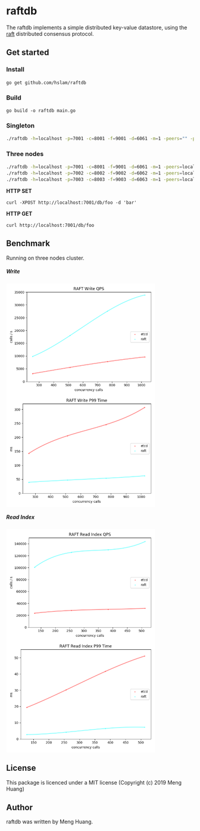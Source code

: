 # raftdb
The raftdb implements a simple distributed key-value datastore, using the [raft](https://github.com/hslam/raft  "raft") distributed consensus protocol.

## Get started

### Install
```
go get github.com/hslam/raftdb
```

### Build
```
go build -o raftdb main.go
```

### Singleton
```sh
./raftdb -h=localhost -p=7001 -c=8001 -f=9001 -d=6061 -m=1 -peers="" -path=./raftdb.1
```
### Three nodes
```sh
./raftdb -h=localhost -p=7001 -c=8001 -f=9001 -d=6061 -m=1 -peers=localhost:9001,localhost:9002,localhost:9003 -path=./raftdb.1
./raftdb -h=localhost -p=7002 -c=8002 -f=9002 -d=6062 -m=1 -peers=localhost:9001,localhost:9002,localhost:9003 -path=./raftdb.2
./raftdb -h=localhost -p=7003 -c=8003 -f=9003 -d=6063 -m=1 -peers=localhost:9001,localhost:9002,localhost:9003 -path=./raftdb.3
```
**HTTP SET**
```
curl -XPOST http://localhost:7001/db/foo -d 'bar'
```
**HTTP GET**
```
curl http://localhost:7001/db/foo
```

## Benchmark
Running on three nodes cluster.
##### Write

<img src="https://raw.githubusercontent.com/hslam/raft-benchmark/master/raft-write-qps.png" width = "400" height = "300" alt="write-qps" align=center><img src="https://raw.githubusercontent.com/hslam/raft-benchmark/master/raft-write-p99.png" width = "400" height = "300" alt="write-p99" align=center>

##### Read Index

<img src="https://raw.githubusercontent.com/hslam/raft-benchmark/master/raft-read-qps.png" width = "400" height = "300" alt="read-qps" align=center><img src="https://raw.githubusercontent.com/hslam/raft-benchmark/master/raft-read-p99.png" width = "400" height = "300" alt="read-p99" align=center>


## License
This package is licenced under a MIT license (Copyright (c) 2019 Meng Huang)

## Author
raftdb was written by Meng Huang.